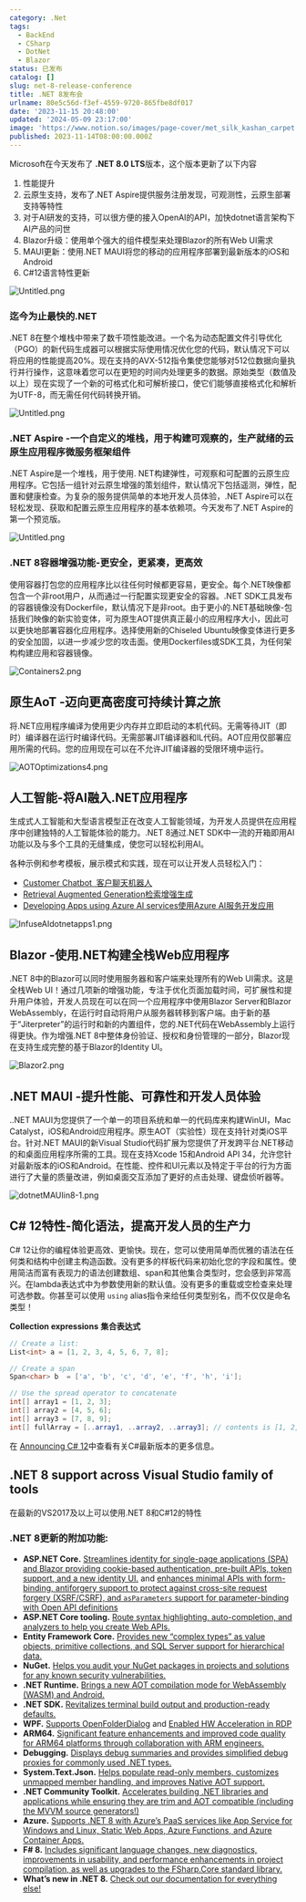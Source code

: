 ```yaml
---
category: .Net
tags:
  - BackEnd
  - CSharp
  - DotNet
  - Blazor
status: 已发布
catalog: []
slug: net-8-release-conference
title: .NET 8发布会
urlname: 80e5c56d-f3ef-4559-9720-865fbe8df017
date: '2023-11-15 20:48:00'
updated: '2024-05-09 23:17:00'
image: 'https://www.notion.so/images/page-cover/met_silk_kashan_carpet.jpg'
published: 2023-11-14T08:00:00.000Z
---
```


Microsoft在今天发布了 **.NET 8.0 LTS**版本，这个版本更新了以下内容

1. 性能提升
2. 云原生支持，发布了.NET Aspire提供服务注册发现，可观测性，云原生部署支持等特性
3. 对于AI研发的支持，可以很方便的接入OpenAI的API，加快dotnet语言架构下AI产品的问世
4. Blazor升级：使用单个强大的组件模型来处理Blazor的所有Web UI需求
5. MAUI更新：使用.NET MAUI将您的移动的应用程序部署到最新版本的iOS和Android
6. C#12语言特性更新

![Untitled.png](https://prod-files-secure.s3.us-west-2.amazonaws.com/5d24fe63-e567-4804-86f9-9fdc62e13082/10cda029-65af-4ea7-b30e-605b2d9e6c57/Untitled.png?X-Amz-Algorithm=AWS4-HMAC-SHA256&X-Amz-Content-Sha256=UNSIGNED-PAYLOAD&X-Amz-Credential=ASIAZI2LB4666OCMVTCC%2F20250215%2Fus-west-2%2Fs3%2Faws4_request&X-Amz-Date=20250215T053619Z&X-Amz-Expires=3600&X-Amz-Security-Token=IQoJb3JpZ2luX2VjEBYaCXVzLXdlc3QtMiJIMEYCIQCB2gza2pFUS7gOsbF9%2FUyB%2BYxxgEUdQod%2BXXAlC%2F1JBAIhAJE3CElUts359Y0g6hLfjBPe7vn07hpxGfT%2BtuUOIlOFKv8DCD8QABoMNjM3NDIzMTgzODA1Igw2FLCNRU3s95F4dP8q3AOLfPUVjlFPTr%2FtnomAkRl4xSh8EEHcp4oVpRem5jCL4peKxP9UZJ2zQhviLTkXY%2Bt2%2F9cgYGUj%2BzS63jEyDl6V9qUJsDdn01VUMTeBie%2FB48dbXgx1fpqdY%2BwIc7ESQrvzwG3g2SLbaKPj9vXQX2NDWG0Pwb0Y5nctTEV%2F0H90%2FW4VaWKUIxV9bnFlxvRU%2F8naR3evKruVoVU9kK5Gcw%2FUMZW7TI0HM4BxC1OGp76vg%2BwD0bGpdAtTD9Bgfw5ql6TyD64tcL4FOQbmy2RaQsdf8bQiN0D58rGoCi50ggC%2B78SNGNrufV%2B4QYXfT1SH0hSdGBx4zaUTa5imugsIgGIkKs8bJqP6kCGKGl2lfVDesnWEGj32hK81Mu2ccVI8cmeV7c2HGept4IHVCc6u%2B%2BwT9qdpn3HD%2FyU1nubhiX20YZCJPcmmqpfS6EkObp7jhWU2WM4ICVoX5sjuvKpsPjn%2FoWbUZOhl%2FS%2Fyz6lm14DBZL%2FQMw6M7z%2FqUro2THqXg0bE4alhbdwhFM%2BDcDtWDzgL5Ga6npsCzOETRMeu7L9GFh7yLumdb9ZkRFPN1zG2UDuBlMPMe0cwbKtFMS4pCP3arx%2FCZWW2BPpiegGL67514xdssfbfKzyx9h87tTCUy8C9BjqkAfKL7J42FJFzu39nIp14xvjfY3S73fnYyO80H2%2FMCIz%2Fpc2ZSatewi4UB%2FPd%2FxI6NkhTmNq15Dy%2FmbIPSbrc53HAleyfJ0myUqJtvTDDMfnhGl0NCc4XJJFxiHoXWYb%2Fx%2Ff1kCa6sj%2BVOes8GNBzcWcx1XZq%2F%2FVNJriut4cM07ADDeeUdL5s5FtKyFCs15pdSlp4KtGypEhWl%2BjYOiSew%2B5Jbq8r&X-Amz-Signature=807fb692243db84e8fcc48c80eeec35e8386eab846b1efdcc556fcd8f24ecf27&X-Amz-SignedHeaders=host&x-id=GetObject)


### **迄今为止最快的.NET**


.NET 8在整个堆栈中带来了数千项性能改进。一个名为动态配置文件引导优化（PGO）的新代码生成器可以根据实际使用情况优化您的代码，默认情况下可以将应用的性能提高20%。现在支持的AVX-512指令集使您能够对512位数据向量执行并行操作，这意味着您可以在更短的时间内处理更多的数据。原始类型（数值及以上）现在实现了一个新的可格式化和可解析接口，使它们能够直接格式化和解析为UTF-8，而无需任何代码转换开销。


![Untitled.png](https://prod-files-secure.s3.us-west-2.amazonaws.com/5d24fe63-e567-4804-86f9-9fdc62e13082/edcbf140-d619-4389-a4a6-f97c113ab9f2/Untitled.png?X-Amz-Algorithm=AWS4-HMAC-SHA256&X-Amz-Content-Sha256=UNSIGNED-PAYLOAD&X-Amz-Credential=ASIAZI2LB4666OCMVTCC%2F20250215%2Fus-west-2%2Fs3%2Faws4_request&X-Amz-Date=20250215T053619Z&X-Amz-Expires=3600&X-Amz-Security-Token=IQoJb3JpZ2luX2VjEBYaCXVzLXdlc3QtMiJIMEYCIQCB2gza2pFUS7gOsbF9%2FUyB%2BYxxgEUdQod%2BXXAlC%2F1JBAIhAJE3CElUts359Y0g6hLfjBPe7vn07hpxGfT%2BtuUOIlOFKv8DCD8QABoMNjM3NDIzMTgzODA1Igw2FLCNRU3s95F4dP8q3AOLfPUVjlFPTr%2FtnomAkRl4xSh8EEHcp4oVpRem5jCL4peKxP9UZJ2zQhviLTkXY%2Bt2%2F9cgYGUj%2BzS63jEyDl6V9qUJsDdn01VUMTeBie%2FB48dbXgx1fpqdY%2BwIc7ESQrvzwG3g2SLbaKPj9vXQX2NDWG0Pwb0Y5nctTEV%2F0H90%2FW4VaWKUIxV9bnFlxvRU%2F8naR3evKruVoVU9kK5Gcw%2FUMZW7TI0HM4BxC1OGp76vg%2BwD0bGpdAtTD9Bgfw5ql6TyD64tcL4FOQbmy2RaQsdf8bQiN0D58rGoCi50ggC%2B78SNGNrufV%2B4QYXfT1SH0hSdGBx4zaUTa5imugsIgGIkKs8bJqP6kCGKGl2lfVDesnWEGj32hK81Mu2ccVI8cmeV7c2HGept4IHVCc6u%2B%2BwT9qdpn3HD%2FyU1nubhiX20YZCJPcmmqpfS6EkObp7jhWU2WM4ICVoX5sjuvKpsPjn%2FoWbUZOhl%2FS%2Fyz6lm14DBZL%2FQMw6M7z%2FqUro2THqXg0bE4alhbdwhFM%2BDcDtWDzgL5Ga6npsCzOETRMeu7L9GFh7yLumdb9ZkRFPN1zG2UDuBlMPMe0cwbKtFMS4pCP3arx%2FCZWW2BPpiegGL67514xdssfbfKzyx9h87tTCUy8C9BjqkAfKL7J42FJFzu39nIp14xvjfY3S73fnYyO80H2%2FMCIz%2Fpc2ZSatewi4UB%2FPd%2FxI6NkhTmNq15Dy%2FmbIPSbrc53HAleyfJ0myUqJtvTDDMfnhGl0NCc4XJJFxiHoXWYb%2Fx%2Ff1kCa6sj%2BVOes8GNBzcWcx1XZq%2F%2FVNJriut4cM07ADDeeUdL5s5FtKyFCs15pdSlp4KtGypEhWl%2BjYOiSew%2B5Jbq8r&X-Amz-Signature=5f44c646905a8571ea93093703138adc374bad6e87c8a4a3438b21dbe20e56b9&X-Amz-SignedHeaders=host&x-id=GetObject)


### **.NET Aspire -一个自定义的堆栈，用于构建可观察的，生产就绪的云原生应用程序微服务框架组件**


.NET Aspire是一个堆栈，用于使用. NET构建弹性，可观察和可配置的云原生应用程序。它包括一组针对云原生增强的策划组件，默认情况下包括遥测，弹性，配置和健康检查。为复杂的服务提供简单的本地开发人员体验，.NET Aspire可以在轻松发现、获取和配置云原生应用程序的基本依赖项。今天发布了.NET Aspire的第一个预览版。


![Untitled.png](https://prod-files-secure.s3.us-west-2.amazonaws.com/5d24fe63-e567-4804-86f9-9fdc62e13082/ff6a34d3-ac25-412d-9204-a7263d00528f/Untitled.png?X-Amz-Algorithm=AWS4-HMAC-SHA256&X-Amz-Content-Sha256=UNSIGNED-PAYLOAD&X-Amz-Credential=ASIAZI2LB4666OCMVTCC%2F20250215%2Fus-west-2%2Fs3%2Faws4_request&X-Amz-Date=20250215T053619Z&X-Amz-Expires=3600&X-Amz-Security-Token=IQoJb3JpZ2luX2VjEBYaCXVzLXdlc3QtMiJIMEYCIQCB2gza2pFUS7gOsbF9%2FUyB%2BYxxgEUdQod%2BXXAlC%2F1JBAIhAJE3CElUts359Y0g6hLfjBPe7vn07hpxGfT%2BtuUOIlOFKv8DCD8QABoMNjM3NDIzMTgzODA1Igw2FLCNRU3s95F4dP8q3AOLfPUVjlFPTr%2FtnomAkRl4xSh8EEHcp4oVpRem5jCL4peKxP9UZJ2zQhviLTkXY%2Bt2%2F9cgYGUj%2BzS63jEyDl6V9qUJsDdn01VUMTeBie%2FB48dbXgx1fpqdY%2BwIc7ESQrvzwG3g2SLbaKPj9vXQX2NDWG0Pwb0Y5nctTEV%2F0H90%2FW4VaWKUIxV9bnFlxvRU%2F8naR3evKruVoVU9kK5Gcw%2FUMZW7TI0HM4BxC1OGp76vg%2BwD0bGpdAtTD9Bgfw5ql6TyD64tcL4FOQbmy2RaQsdf8bQiN0D58rGoCi50ggC%2B78SNGNrufV%2B4QYXfT1SH0hSdGBx4zaUTa5imugsIgGIkKs8bJqP6kCGKGl2lfVDesnWEGj32hK81Mu2ccVI8cmeV7c2HGept4IHVCc6u%2B%2BwT9qdpn3HD%2FyU1nubhiX20YZCJPcmmqpfS6EkObp7jhWU2WM4ICVoX5sjuvKpsPjn%2FoWbUZOhl%2FS%2Fyz6lm14DBZL%2FQMw6M7z%2FqUro2THqXg0bE4alhbdwhFM%2BDcDtWDzgL5Ga6npsCzOETRMeu7L9GFh7yLumdb9ZkRFPN1zG2UDuBlMPMe0cwbKtFMS4pCP3arx%2FCZWW2BPpiegGL67514xdssfbfKzyx9h87tTCUy8C9BjqkAfKL7J42FJFzu39nIp14xvjfY3S73fnYyO80H2%2FMCIz%2Fpc2ZSatewi4UB%2FPd%2FxI6NkhTmNq15Dy%2FmbIPSbrc53HAleyfJ0myUqJtvTDDMfnhGl0NCc4XJJFxiHoXWYb%2Fx%2Ff1kCa6sj%2BVOes8GNBzcWcx1XZq%2F%2FVNJriut4cM07ADDeeUdL5s5FtKyFCs15pdSlp4KtGypEhWl%2BjYOiSew%2B5Jbq8r&X-Amz-Signature=e0902ba637e5368adf384797030eba6dd844490db4c6537adfb55fef29fdea09&X-Amz-SignedHeaders=host&x-id=GetObject)


### **.NET 8容器增强功能-更安全，更紧凑，更高效**


使用容器打包您的应用程序比以往任何时候都更容易，更安全。每个.NET映像都包含一个非root用户，从而通过一行配置实现更安全的容器。.NET SDK工具发布的容器镜像没有Dockerfile，默认情况下是非root。由于更小的.NET基础映像-包括我们映像的新实验变体，可为原生AOT提供真正最小的应用程序大小，因此可以更快地部署容器化应用程序。选择使用新的Chiseled Ubuntu映像变体进行更多的安全加固，以进一步减少您的攻击面。使用Dockerfiles或SDK工具，为任何架构构建应用和容器镜像。


![Containers2.png](https://devblogs.microsoft.com/dotnet/wp-content/uploads/sites/10/2023/11/Containers2.png)


## 原生AoT -迈向更高密度可持续计算之旅


将.NET应用程序编译为使用更少内存并立即启动的本机代码。无需等待JIT（即时）编译器在运行时编译代码。无需部署JIT编译器和IL代码。AOT应用仅部署应用所需的代码。您的应用现在可以在不允许JIT编译器的受限环境中运行。


![AOTOptimizations4.png](https://devblogs.microsoft.com/dotnet/wp-content/uploads/sites/10/2023/11/AOTOptimizations4.png)


## 人工智能-将AI融入.NET应用程序


生成式人工智能和大型语言模型正在改变人工智能领域，为开发人员提供在应用程序中创建独特的人工智能体验的能力。.NET 8通过.NET SDK中一流的开箱即用AI功能以及与多个工具的无缝集成，使您可以轻松利用AI。


各种示例和参考模板，展示模式和实践，现在可以让开发人员轻松入门：

- [Customer Chatbot](https://github.com/dotnet/eShop)[ ](https://github.com/dotnet/eShop)[ 客户聊天机器人](https://github.com/dotnet/eShop)
- [Retrieval Augmented Generation](https://github.com/Azure-Samples/azure-search-openai-demo-csharp)[检索增强生成](https://github.com/Azure-Samples/azure-search-openai-demo-csharp)
- [Developing Apps using Azure AI services](https://devblogs.microsoft.com/dotnet/demystifying-retrieval-augmented-generation-with-dotnet/)[使用Azure AI服务开发应用](https://devblogs.microsoft.com/dotnet/demystifying-retrieval-augmented-generation-with-dotnet/)

![InfuseAIdotnetapps1.png](https://devblogs.microsoft.com/dotnet/wp-content/uploads/sites/10/2023/11/InfuseAIdotnetapps1.png)


## Blazor -使用.NET构建全栈Web应用程序


.NET 8中的Blazor可以同时使用服务器和客户端来处理所有的Web UI需求。这是全栈Web UI！通过几项新的增强功能，专注于优化页面加载时间，可扩展性和提升用户体验，开发人员现在可以在同一个应用程序中使用Blazor Server和Blazor WebAssembly，在运行时自动将用户从服务器转移到客户端。由于新的基于“Jiterpreter”的运行时和新的内置组件，您的.NET代码在WebAssembly上运行得更快。作为增强.NET 8中整体身份验证、授权和身份管理的一部分，Blazor现在支持生成完整的基于Blazor的Identity UI。


![Blazor2.png](https://devblogs.microsoft.com/dotnet/wp-content/uploads/sites/10/2023/11/Blazor2.png)


## .NET MAUI -提升性能、可靠性和开发人员体验


..NET MAUI为您提供了一个单一的项目系统和单一的代码库来构建WinUI，Mac Catalyst，iOS和Android应用程序。原生AOT（实验性）现在支持针对类iOS平台。针对.NET MAUI的新Visual Studio代码扩展为您提供了开发跨平台.NET移动的和桌面应用程序所需的工具。现在支持Xcode 15和Android API 34，允许您针对最新版本的iOS和Android。在性能、控件和UI元素以及特定于平台的行为方面进行了大量的质量改进，例如桌面交互添加了更好的点击处理、键盘侦听器等。


![dotnetMAUIin8-1.png](https://devblogs.microsoft.com/dotnet/wp-content/uploads/sites/10/2023/11/dotnetMAUIin8-1.png)


## C# 12特性-简化语法，提高开发人员的生产力


C# 12让你的编程体验更高效、更愉快。现在，您可以使用简单而优雅的语法在任何类和结构中创建主构造函数。没有更多的样板代码来初始化您的字段和属性。使用简洁而富有表现力的语法创建数组、span和其他集合类型时，您会感到非常高兴。在lambda表达式中为参数使用新的默认值。没有更多的重载或空检查来处理可选参数。你甚至可以使用 `using` alias指令来给任何类型别名，而不仅仅是命名类型！


**Collection expressions** **集合表达式**


```c#
// Create a list:
List<int> a = [1, 2, 3, 4, 5, 6, 7, 8];

// Create a span
Span<char> b  = ['a', 'b', 'c', 'd', 'e', 'f', 'h', 'i'];

// Use the spread operator to concatenate
int[] array1 = [1, 2, 3];
int[] array2 = [4, 5, 6];
int[] array3 = [7, 8, 9];
int[] fullArray = [..array1, ..array2, ..array3]; // contents is [1, 2, 3, 4, 5, 6, 7, 8, 9]
```


在 [Announcing C# 12](https://devblogs.microsoft.com/dotnet/announcing-csharp-12)中查看有关C#最新版本的更多信息。


## .NET 8 support across Visual Studio family of tools


在最新的VS2017及以上可以使用.NET 8和C#12的特性


### .NET 8更新的附加功能:

- **ASP.NET Core.** [Streamlines identity for single-page applications (SPA) and Blazor providing cookie-based authentication, pre-built APIs, token support, and a new identity UI.](https://devblogs.microsoft.com/dotnet/whats-new-with-identity-in-dotnet-8/) and [enhances minimal APIs with form-binding, antiforgery support to protect against cross-site request forgery (XSRF/CSRF), and ](https://learn.microsoft.com/aspnet/core/release-notes/aspnetcore-8.0#minimal-apis)[`asParameters`](https://learn.microsoft.com/aspnet/core/release-notes/aspnetcore-8.0#minimal-apis)[ support for parameter-binding with Open API definitions](https://learn.microsoft.com/aspnet/core/release-notes/aspnetcore-8.0#minimal-apis)
- **ASP.NET Core tooling.** [Route syntax highlighting, auto-completion, and analyzers to help you create Web APIs.](https://devblogs.microsoft.com/dotnet/aspnet-core-route-tooling-dotnet-8/)
- **Entity Framework Core.** [Provides new “complex types” as value objects, primitive collections, and SQL Server support for hierarchical data.](https://devblogs.microsoft.com/dotnet/announcing-ef8-rc2/)
- **NuGet.** [Helps you audit your NuGet packages in projects and solutions for any known security vulnerabilities.](https://learn.microsoft.com/nuget/concepts/auditing-packages)
- **.NET Runtime.** [Brings a new AOT compilation mode for WebAssembly (WASM) and Android.](https://devblogs.microsoft.com/dotnet/announcing-dotnet-8-rc1/#androidstripilafteraot-mode-on-android)
- **.NET SDK.** [Revitalizes terminal build output and production-ready defaults.](https://learn.microsoft.com/dotnet/core/whats-new/dotnet-8#net-sdk)
- **WPF.** [Supports OpenFolderDialog](https://devblogs.microsoft.com/dotnet/wpf-file-dialog-improvements-in-dotnet-8/) and [Enabled HW Acceleration in RDP](https://devblogs.microsoft.com/dotnet/announcing-dotnet-8-rc1/#wpf-hardware-acceleration-in-rdp)
- **ARM64.** [Significant feature enhancements and improved code quality for ARM64 platforms through collaboration with ARM engineers.](https://devblogs.microsoft.com/dotnet/this-arm64-performance-in-dotnet-8/)
- **Debugging.** [Displays debug summaries and provides simplified debug proxies for commonly used .NET types.](https://devblogs.microsoft.com/dotnet/debugging-enhancements-in-dotnet-8/)
- **System.Text.Json.** [Helps populate read-only members, customizes unmapped member handling, and improves Native AOT support.](https://devblogs.microsoft.com/dotnet/system-text-json-in-dotnet-8/)
- **.NET Community Toolkit.** [Accelerates building .NET libraries and applications while ensuring they are trim and AOT compatible (including the MVVM source generators!)](https://devblogs.microsoft.com/dotnet/announcing-the-dotnet-community-toolkit-821/)
- **Azure.** [Supports .NET 8 with Azure’s PaaS services like App Service for Windows and Linux, Static Web Apps, Azure Functions, and Azure Container Apps.](https://aka.ms/appservice-dotnet8)
- **F# 8.** [Includes significant language changes, new diagnostics, improvements in usability, and performance enhancements in project compilation, as well as upgrades to the FSharp.Core standard library.](https://devblogs.microsoft.com/dotnet/announcing-fsharp-8/)
- **What’s new in .NET 8.** [Check out our documentation for everything else!](https://learn.microsoft.com/dotnet/core/whats-new/dotnet-8)
